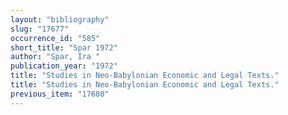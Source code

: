 ```yaml
---
layout: "bibliography"
slug: "17677"
occurrence_id: "585"
short_title: "Spar 1972"
author: "Spar, Ira "
publication_year: "1972"
title: "Studies in Neo-Babylonian Economic and Legal Texts."
title: "Studies in Neo-Babylonian Economic and Legal Texts."
previous_item: "17680"
---
```

